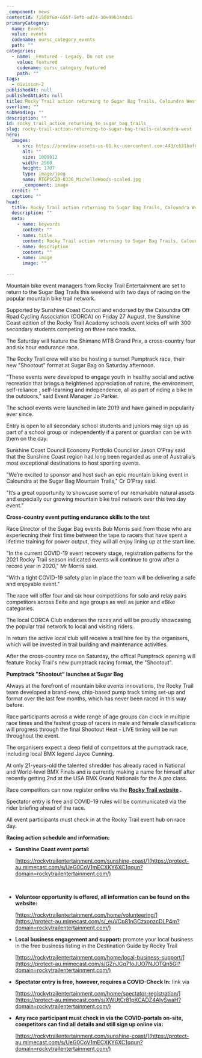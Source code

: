 ```yaml
---
_component: news
contentId: 71508f6a-656f-5efb-ad74-30e99b1eadc5
primaryCategory:
  name: Events
  value: events
  codename: oursc_category_events
  path: ""
categories:
  - name: _Featured - Legacy. Do not use
    value: featured
    codename: oursc_category_featured
    path: ""
tags:
  - division-2
publishedAt: null
publishedAtLast: null
title: Rocky Trail action returning to Sugar Bag Trails, Caloundra West
overline: ""
subheading: ""
description: ""
id: rocky_trail_action_returning_to_sugar_bag_trails__
slug: rocky-trail-action-returning-to-sugar-bag-trails-caloundra-west
hero:
  images:
    - src: https://preview-assets-us-01.kc-usercontent.com:443/c631baf8-1b46-001f-580c-d0001b68b4a8/04964ada-37b4-4ba3-9801-d9afc733ef0c/RTGPSC20-0336_MichelleWoods-scaled.jpg
      alt: ""
      size: 1009812
      width: 2560
      height: 1707
      type: image/jpeg
      name: RTGPSC20-0336_MichelleWoods-scaled.jpg
      _component: image
  credit: ""
  caption: ""
head:
  title: Rocky Trail action returning to Sugar Bag Trails, Caloundra West
  description: ""
  meta:
    - name: keywords
      content: ""
    - name: title
      content: Rocky Trail action returning to Sugar Bag Trails, Caloundra West
    - name: description
      content: ""
    - name: image
      image: ""

---
```

Mountain bike event managers from Rocky Trail Entertainment are set to return to the Sugar Bag Trails this weekend with two days of racing on the popular mountain bike trail network.

Supported by Sunshine Coast Council and endorsed by the Caloundra Off Road Cycling Association (CORCA) on Friday 27 August, the Sunshine Coast edition of the Rocky Trail Academy schools event kicks off with 300 secondary students competing on three race tracks.

The Saturday will feature the Shimano MTB Grand Prix, a cross-country four and six hour endurance race.

The Rocky Trail crew will also be hosting a sunset Pumptrack race, their new "Shootout" format at Sugar Bag on Saturday afternoon.

"These events were developed to engage youth in healthy social and active recreation that brings a heightened appreciation of nature, the environment, self-reliance , self-learning and independence, all as part of riding a bike in the outdoors," said Event Manager Jo Parker.

The school events were launched in late 2019 and have gained in popularity ever since.

Entry is open to all secondary school students and juniors may sign up as part of a school group or independently if a parent or guardian can be with them on the day.

Sunshine Coast Council Economy Portfolio Councillor Jason O’Pray said that the Sunshine Coast region had long been regarded as one of Australia’s most exceptional destinations to host sporting events.

"We’re excited to sponsor and host such an epic mountain biking event in Caloundra at the Sugar Bag Mountain Trails," Cr O'Pray said.

"It’s a great opportunity to showcase some of our remarkable natural assets and especially our growing mountain bike trail network over this two day event." 

**Cross-country event putting endurance skills to the test**

Race Director of the Sugar Bag events Bob Morris said from those who are experiecning their first time between the tape to racers that have spent a lifetime training for power output, they will all enjoy lining up at the start line.

"In the current COVID-19 event recovery stage, registration patterns for the 2021 Rocky Trail season indicated events will continue to grow after a record year in 2020," Mr Morris said.

"With a tight COVID-19 safety plan in place the team will be delivering a safe and enjoyable event."

The race will offer four and six hour competitions for solo and relay pairs competitors across Eeite and age groups as well as junior and eBike categories.

The local CORCA Club endorses the races and will be proudly showcasing the popular trail network to local and visiting riders.

In return the active local club will receive a trail hire fee by the organisers, which will be invested in trail building and maintenance activities.

After the cross-country race on Saturday, the offical Pumptrack opening will feature Rocky Trail's new pumptrack racing format, the "Shootout".

**Pumptrack "Shootout" launches at Sugar Bag**

Always at the forefront of mountain bike events innovations, the Rocky Trail team developed a brand-new, chip-based pump track timing set-up and format over the last few months, which has never been raced in this way before. 

Race participants across a wide range of age groups can clock in multiple race times and the fastest group of racers in male and female classifications will progress through the final Shootout Heat - LIVE timing will be run throughout the event.

The organisers expect a deep field of competitors at the pumptrack race, including local BMX legend Jayce Cunning.

At only 21-years-old the talented shredder has already raced in National and World-level BMX Finals and is currently making a name for himself after recently getting 2nd at the USA BMX Grand Nationals for the A pro class.

Race competitors can now register online via the **[Rocky Trail website](https://protect-au.mimecast.com/s/UeG0CoV1mECXKY6XC1qqun?domain=rockytrailentertainment.com/)
.**

Spectator entry is free and COVID-19 rules will be communicated via the rider briefing ahead of the race.

All event participants must check in at the Rocky Trail event hub on race day.

**Racing action schedule and information:**

*   **Sunshine Coast event portal:**

    [https://rockytrailentertainment.com/sunshine-coast/](https://protect-au.mimecast.com/s/UeG0CoV1mECXKY6XC1qqun?domain=rockytrailentertainment.com/)


     

*   **Volunteer opportunity** **is offered, all information can be found on the website:** 

    [https://rockytrailentertainment.com/home/volunteering/](https://protect-au.mimecast.com/s/_euVCp81nGCzxopzcDLP4m?domain=rockytrailentertainment.com/)


*   **Local business engagement and support:** promote your local business in the free business listing in the Destination Guide by Rocky Trail

    [https://rockytrailentertainment.com/home/local-business-support/](https://protect-au.mimecast.com/s/GZnJCq71oJUO7NJOTQn5Gl?domain=rockytrailentertainment.com/)


*   **Spectator entry is free, however, requires a COVID-Check In:** link via 

    [https://rockytrailentertainment.com/home/spectator-registration/](https://protect-au.mimecast.com/s/XWUtCr81pKCADZ4AIySwaH?domain=rockytrailentertainment.com/)


*   **Any race participant must check in via the COVID-portals on-site, competitors can find all details and still sign up online via:**

    [https://rockytrailentertainment.com/sunshine-coast/](https://protect-au.mimecast.com/s/UeG0CoV1mECXKY6XC1qqun?domain=rockytrailentertainment.com/)
